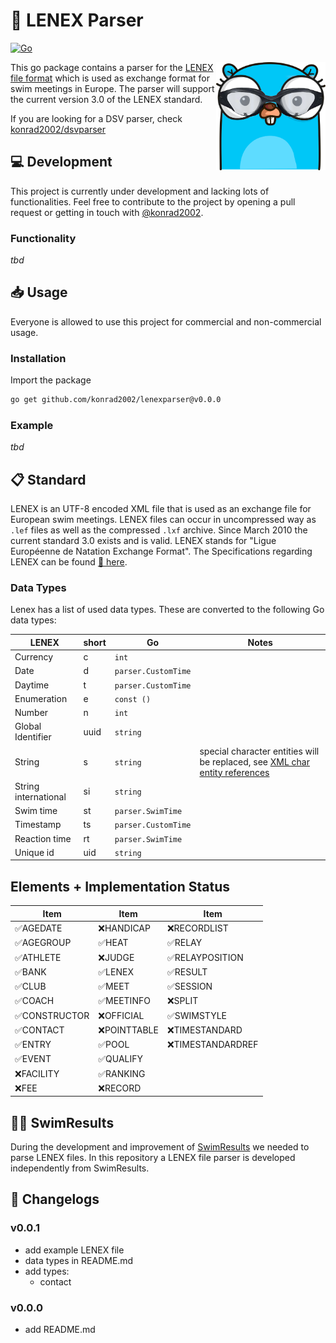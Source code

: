 # 📝 LENEX Parser

[![Go](https://github.com/konrad2002/lenexparser/actions/workflows/go.yml/badge.svg)](https://github.com/konrad2002/lenexparser/actions/workflows/go.yml)

<img src="lenexparser.png" align="right" alt="dsvparser logo" width="175">

This go package contains a parser for the [LENEX file format](https://www.wikiwand.com/de/Lenex) which is used as exchange format for swim meetings in Europe. The parser will support the current version 3.0 of the LENEX standard.

If you are looking for a DSV parser, check [konrad2002/dsvparser](https://github.com/konrad2002/dsvparser)

## 💻 Development

This project is currently under development and lacking lots of functionalities.
Feel free to contribute to the project by opening a pull request or getting in touch with [@konrad2002](https://weiss-konrad.de).

### Functionality

*tbd*

## 📥 Usage

Everyone is allowed to use this project for commercial and non-commercial usage.

### Installation

Import the package

```sh
go get github.com/konrad2002/lenexparser@v0.0.0
```

### Example

*tbd*

## 📋 Standard

LENEX is an UTF-8 encoded XML file that is used as an exchange file for European swim meetings. LENEX files can occur in uncompressed way as `.lef` files as well as the compressed `.lxf` archive. Since March 2010 the current standard 3.0 exists and is valid. LENEX stands for "Ligue Européenne de Natation Exchange Format". The Specifications regarding LENEX can be found [🔗 here](https://wiki.swimrankings.net/index.php/swimrankings:Lenex).

### Data Types

Lenex has a list of used data types. These are converted to the following Go data types:

| LENEX                | short | Go                  | Notes                                                                                                                                            |
|----------------------|-------|---------------------|--------------------------------------------------------------------------------------------------------------------------------------------------|
| Currency             | c     | `int`               |                                                                                                                                                  |
| Date                 | d     | `parser.CustomTime` |                                                                                                                                                  |
| Daytime              | t     | `parser.CustomTime` |                                                                                                                                                  |
| Enumeration          | e     | `const ()`          |                                                                                                                                                  |
| Number               | n     | `int`               |                                                                                                                                                  |
| Global Identifier    | uuid  | `string`            |                                                                                                                                                  |
| String               | s     | `string`            | special character entities will be replaced, see [XML char entity references](https://www.wikiwand.com/en/XML_entity?mobile-app=true&theme=dark) |
| String international | si    | `string`            |                                                                                                                                                  |
| Swim time            | st    | `parser.SwimTime`   |                                                                                                                                                  |
| Timestamp            | ts    | `parser.CustomTime` |                                                                                                                                                  |
| Reaction time        | rt    | `parser.SwimTime`   |                                                                                                                                                  |
| Unique id            | uid   | `string`            |                                                                                                                                                  |

## Elements + Implementation Status

| Item           | Item        | Item             |
|----------------|-------------|------------------|
| ✅AGEDATE       | ❌HANDICAP   | ❌RECORDLIST      |
| ✅AGEGROUP      | ✅HEAT       | ✅RELAY           |
| ✅ATHLETE       | ❌JUDGE      | ✅RELAYPOSITION   |
| ✅BANK          | ✅LENEX      | ✅RESULT          |
| ✅CLUB          | ✅MEET       | ✅SESSION         |
| ✅COACH         | ✅MEETINFO   | ❌SPLIT           |
| ✅CONSTRUCTOR   | ❌OFFICIAL   | ✅SWIMSTYLE       |
| ✅CONTACT       | ❌POINTTABLE | ❌TIMESTANDARD    |
| ✅ENTRY         | ✅POOL       | ❌TIMESTANDARDREF |
| ✅EVENT         | ✅QUALIFY    |                  |
| ❌FACILITY      | ✅RANKING    |                  |
| ❌FEE           | ❌RECORD     |                  |



## 🏊‍♀️ SwimResults

During the development and improvement of [SwimResults](https://swimresults.de) we needed to parse LENEX files. In this repository a LENEX file parser is developed independently from SwimResults.

## 📄 Changelogs

### v0.0.1

- add example LENEX file
- data types in README.md
- add types:
  - contact

### v0.0.0

- add README.md
